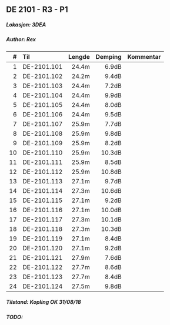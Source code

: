 ## DE 2101 - R3 - P1
##### Lokasjon: 3DEA
##### Author: Rex

|  #  |        Til      |Lengde|Demping|    Kommentar    |
|----:|:----------------|-----:|------:|:----------------|
|    1|DE-2101.101      | 24.4m|  6.9dB|                 |
|    2|DE-2101.102      | 24.2m|  9.4dB|                 |
|    3|DE-2101.103      | 24.4m|  7.2dB|                 |
|    4|DE-2101.104      | 24.4m|  9.9dB|                 |
|    5|DE-2101.105      | 24.4m|  8.0dB|                 |
|    6|DE-2101.106      | 24.4m|  9.5dB|                 |
|    7|DE-2101.107      | 25.9m|  7.7dB|                 |
|    8|DE-2101.108      | 25.9m|  9.8dB|                 |
|    9|DE-2101.109      | 25.9m|  8.2dB|                 |
|   10|DE-2101.110      | 25.9m| 10.3dB|                 |
|   11|DE-2101.111      | 25.9m|  8.5dB|                 |
|   12|DE-2101.112      | 25.9m| 10.8dB|                 |
|   13|DE-2101.113      | 27.1m|  9.7dB|                 |
|   14|DE-2101.114      | 27.3m| 10.6dB|                 |
|   15|DE-2101.115      | 27.1m|  9.2dB|                 |
|   16|DE-2101.116      | 27.1m| 10.0dB|                 |
|   17|DE-2101.117      | 27.3m| 10.1dB|                 |
|   18|DE-2101.118      | 27.3m| 10.3dB|                 |
|   19|DE-2101.119      | 27.1m|  8.4dB|                 |
|   20|DE-2101.120      | 27.1m|  9.2dB|                 |
|   21|DE-2101.121      | 27.9m|  7.6dB|                 |
|   22|DE-2101.122      | 27.7m|  8.6dB|                 |
|   23|DE-2101.123      | 27.7m|  8.4dB|                 |
|   24|DE-2101.124      | 27.5m|  9.8dB|                 |



##### Tilstand: Kopling OK 31/08/18
##### TODO:
